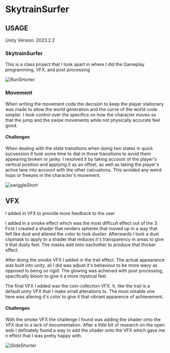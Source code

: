 # SkytrainSurfer

## USAGE
Unity Version: 2023.2.2

### SkytrainSurfer
This is a class project that I took apart in where I did the Gameplay programming, VFX, and post processing

![RunSHorter](https://github.com/user-attachments/assets/426e54dc-bb16-46ff-a400-2d658aae2fc6)


### Movement
When writing the movement code the decision to keep the player stationary was made to allow the world generation and the curve of the world code simpler.
I took control over the specifics on how the character moves so that the jump and the swipe movements while not physically accurate feel good.

#### Challenges
When dealing with the state transitions when doing two states in quick sucuession it took some time to dial in those transitions to avoid them appearing broken or janky.
I resolved it by taking account of the player's vertical position and applying it as an offset, as well as taking the player's active lane into account with the other calcuations.
This avoided any weird hops or freezes in the character's movement.

![swiggleShort](https://github.com/user-attachments/assets/433f8935-b240-4145-b860-34d1da46cb74)


## VFX
I added in VFX to provide more feedback to the user

I added in a smoke effect which was the most difficult effect out of the 3.
First I created a shader that renders spheres that moved up in a way that felt like dust and altered the color to look dustier.
Afterwards I took a dust clipmask to apply to a shader that reduces it's transparency in areas to give it that dusty feel. The masks add onto eachother to produce that thicker effect.

After doing the smoke VFX I added in the trail effect. The actual appearance was built into unity, all I did was adjust it's behaviour to be more wavy as opposed to being so rigid.
The glowing was achieved with post processing, specifically bloom to give it a more mystical feel.

The final VFX I added was the coin collection VFX. It, like the trail is a default unity VFX that I make small alterations to. The most notable one here was altering it's color to give it that vibrant apparence of achievement.

#### Challenges
With the smoke VFX the challenge I found was adding the shader onto the VFX due to a lack of documentation. After a little bit of research on the open web I definately found a way to add the shader onto the VFX which gave me n effect that I was pretty happy with.

![SlideShorter](https://github.com/user-attachments/assets/94805473-d189-45d9-af6b-08d326347718)
